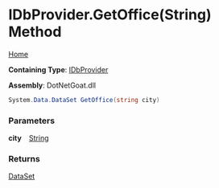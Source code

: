 # IDbProvider\.GetOffice\(String\) Method

[Home](../../../../../../../README.md)

**Containing Type**: [IDbProvider](../README.md)

**Assembly**: DotNetGoat\.dll

```csharp
System.Data.DataSet GetOffice(string city)
```

### Parameters

**city** &ensp; [String](https://docs.microsoft.com/en-us/dotnet/api/system.string)

### Returns

[DataSet](https://docs.microsoft.com/en-us/dotnet/api/system.data.dataset)

